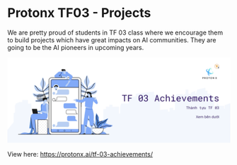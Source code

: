 # Protonx TF03 - Projects

We are pretty proud of students in TF 03 class where we encourage them to build projects which have great impacts on AI communities. They are going to be the AI pioneers in upcoming years. 

![](imgs.png)

View here: https://protonx.ai/tf-03-achievements/


